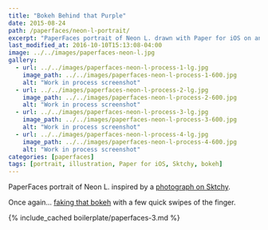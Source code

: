 ```yaml
---
title: "Bokeh Behind that Purple"
date: 2015-08-24
path: /paperfaces/neon-l-portrait/
excerpt: "PaperFaces portrait of Neon L. drawn with Paper for iOS on an iPad."
last_modified_at: 2016-10-10T15:13:08-04:00
image: ../../images/paperfaces-neon-l.jpg
gallery:
  - url: ../../images/paperfaces-neon-l-process-1-lg.jpg
    image_path: ../../images/paperfaces-neon-l-process-1-600.jpg
    alt: "Work in process screenshot"
  - url: ../../images/paperfaces-neon-l-process-2-lg.jpg
    image_path: ../../images/paperfaces-neon-l-process-2-600.jpg
    alt: "Work in process screenshot"
  - url: ../../images/paperfaces-neon-l-process-3-lg.jpg
    image_path: ../../images/paperfaces-neon-l-process-3-600.jpg
    alt: "Work in process screenshot"
  - url: ../../images/paperfaces-neon-l-process-4-lg.jpg
    image_path: ../../images/paperfaces-neon-l-process-4-600.jpg
    alt: "Work in process screenshot"
categories: [paperfaces]
tags: [portrait, illustration, Paper for iOS, Sktchy, bokeh]
---
```


PaperFaces portrait of Neon L. inspired by a [photograph on Sktchy](https://sktchy.com/iYeI6c).

Once again... [faking that bokeh](https://mix.fiftythree.com/11098-Michael-Rose/3957855) with a few quick swipes of the finger.

{% include_cached boilerplate/paperfaces-3.md %}
